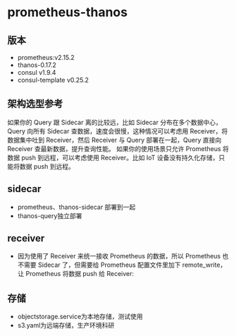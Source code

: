 # prometheus-thanos

## 版本
* prometheus:v2.15.2
* thanos-0.17.2
* consul v1.9.4
* consul-template v0.25.2

## 架构选型参考
如果你的 Query 跟 Sidecar 离的比较远，比如 Sidecar 分布在多个数据中心，Query 向所有 Sidecar 查数据，速度会很慢，这种情况可以考虑用 Receiver，将数据集中吐到 Receiver，然后 Receiver 与 Query 部署在一起，Query 直接向 Receiver 查最新数据，提升查询性能。
如果你的使用场景只允许 Prometheus 将数据 push 到远程，可以考虑使用 Receiver。比如 IoT 设备没有持久化存储，只能将数据 push 到远程。

## sidecar
* prometheus、thanos-sidecar 部署到一起
* thanos-query独立部署

## receiver
* 因为使用了 Receiver 来统一接收 Prometheus 的数据，所以 Prometheus 也不需要 Sidecar 了，但需要给 Prometheus 配置文件里加下 remote_write，让 Prometheus 将数据 push 给 Receiver:

## 存储
* objectstorage.service为本地存储，测试使用
* s3.yaml为远端存储，生产环境科研
